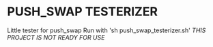 # PUSH_SWAP TESTERIZER
Little tester for push_swap
Run with 'sh push_swap_testerizer.sh'
*THIS PROJECT IS NOT READY FOR USE*
